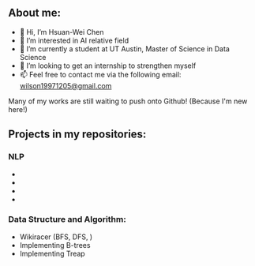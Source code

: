 ## About me:
- 👋 Hi, I’m Hsuan-Wei Chen
- 👀 I’m interested in AI relative field
- 🌱 I’m currently a student at UT Austin, Master of Science in Data Science
- 💞️ I’m looking to get an internship to strengthen myself
- 📫 Feel free to contact me via the following email: wilson19971205@gmail.com

Many of my works are still waiting to push onto Github! (Because I'm new here!)

## Projects in my repositories:

### NLP
- 
-
-
-

### Data Structure and Algorithm:
- Wikiracer (BFS, DFS, )
- Implementing B-trees
- Implementing Treap

<!---
wilson19971205/wilson19971205 is a ✨ special ✨ repository because its `README.md` (this file) appears on your GitHub profile.
You can click the Preview link to take a look at your changes.
--->
